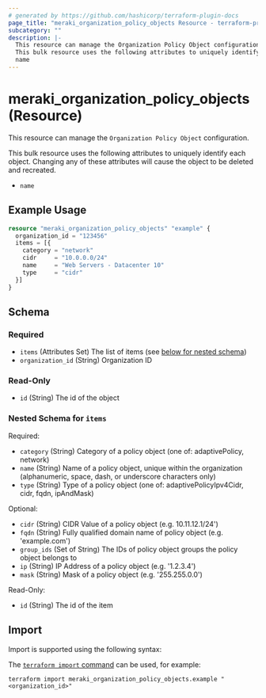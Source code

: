 ```yaml
---
# generated by https://github.com/hashicorp/terraform-plugin-docs
page_title: "meraki_organization_policy_objects Resource - terraform-provider-meraki"
subcategory: ""
description: |-
  This resource can manage the Organization Policy Object configuration.
  This bulk resource uses the following attributes to uniquely identify each object. Changing any of these attributes will cause the object to be deleted and recreated.
  name
---
```


# meraki_organization_policy_objects (Resource)

This resource can manage the `Organization Policy Object` configuration.

This bulk resource uses the following attributes to uniquely identify each object. Changing any of these attributes will cause the object to be deleted and recreated.
- `name`

## Example Usage

```terraform
resource "meraki_organization_policy_objects" "example" {
  organization_id = "123456"
  items = [{
    category = "network"
    cidr     = "10.0.0.0/24"
    name     = "Web Servers - Datacenter 10"
    type     = "cidr"
  }]
}
```

<!-- schema generated by tfplugindocs -->
## Schema

### Required

- `items` (Attributes Set) The list of items (see [below for nested schema](#nestedatt--items))
- `organization_id` (String) Organization ID

### Read-Only

- `id` (String) The id of the object

<a id="nestedatt--items"></a>
### Nested Schema for `items`

Required:

- `category` (String) Category of a policy object (one of: adaptivePolicy, network)
- `name` (String) Name of a policy object, unique within the organization (alphanumeric, space, dash, or underscore characters only)
- `type` (String) Type of a policy object (one of: adaptivePolicyIpv4Cidr, cidr, fqdn, ipAndMask)

Optional:

- `cidr` (String) CIDR Value of a policy object (e.g. 10.11.12.1/24')
- `fqdn` (String) Fully qualified domain name of policy object (e.g. 'example.com')
- `group_ids` (Set of String) The IDs of policy object groups the policy object belongs to
- `ip` (String) IP Address of a policy object (e.g. '1.2.3.4')
- `mask` (String) Mask of a policy object (e.g. '255.255.0.0')

Read-Only:

- `id` (String) The id of the item

## Import

Import is supported using the following syntax:

The [`terraform import` command](https://developer.hashicorp.com/terraform/cli/commands/import) can be used, for example:

```shell
terraform import meraki_organization_policy_objects.example "<organization_id>"
```
